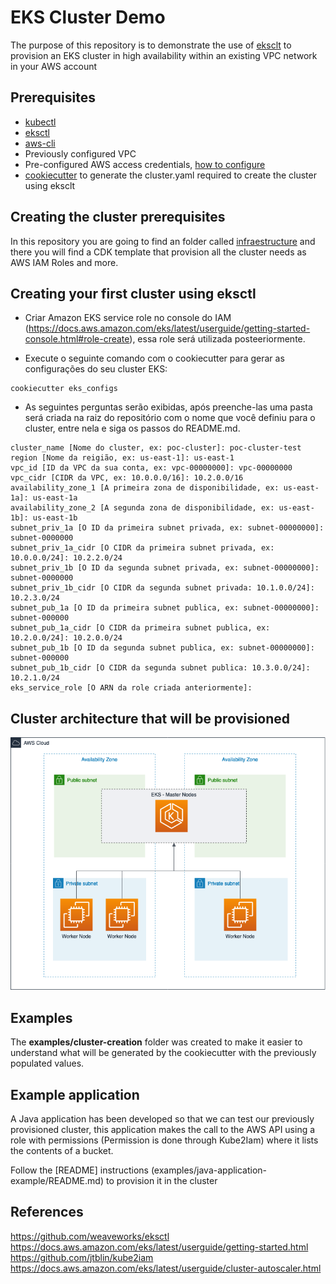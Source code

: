 # EKS Cluster Demo

The purpose of this repository is to demonstrate the use of [eksclt](https://eksctl.io) to provision an EKS cluster in high availability within an existing VPC network in your AWS account 

## Prerequisites

* [kubectl](https://kubernetes.io/docs/tasks/tools/install-kubectl/)
* [eksctl](https://docs.aws.amazon.com/eks/latest/userguide/eksctl.html#installing-eksctl)
* [aws-cli](https://docs.aws.amazon.com/pt_br/cli/latest/userguide/cli-chap-install.html)
* Previously configured VPC
* Pre-configured AWS access credentials, [how to configure](https://docs.aws.amazon.com/pt_br/sdk-for-java/v1/developer-guide/setup-credentials.html)
* [cookiecutter](https://cookiecutter.readthedocs.io/en/1.7.0/index.html) to generate the cluster.yaml required to create the cluster using eksclt 

## Creating the cluster prerequisites

In this repository you are going to find an folder called [infraestructure](./infraestructure) and there you will find a CDK template that provision all the cluster needs as AWS IAM Roles and more.

## Creating your first cluster using eksctl

* Criar Amazon EKS service role no console do IAM (https://docs.aws.amazon.com/eks/latest/userguide/getting-started-console.html#role-create), essa role será utilizada posteeriormente.

* Execute o seguinte comando com o cookiecutter para gerar as configurações do seu cluster EKS:
```shell
cookiecutter eks_configs
```

* As seguintes perguntas serão exibidas, após preenche-las uma pasta será criada na raiz do repositório com o nome que você definiu para o cluster, entre nela e siga os passos do README.md.

```
cluster_name [Nome do cluster, ex: poc-cluster]: poc-cluster-test
region [Nome da reigião, ex: us-east-1]: us-east-1
vpc_id [ID da VPC da sua conta, ex: vpc-00000000]: vpc-00000000
vpc_cidr [CIDR da VPC, ex: 10.0.0.0/16]: 10.2.0.0/16
availability_zone_1 [A primeira zona de disponibilidade, ex: us-east-1a]: us-east-1a
availability_zone_2 [A segunda zona de disponibilidade, ex: us-east-1b]: us-east-1b
subnet_priv_1a [O ID da primeira subnet privada, ex: subnet-00000000]: subnet-0000000
subnet_priv_1a_cidr [O CIDR da primeira subnet privada, ex: 10.0.0.0/24]: 10.2.2.0/24
subnet_priv_1b [O ID da segunda subnet privada, ex: subnet-00000000]: subnet-0000000
subnet_priv_1b_cidr [O CIDR da segunda subnet privada: 10.1.0.0/24]: 10.2.3.0/24
subnet_pub_1a [O ID da primeira subnet publica, ex: subnet-00000000]: subnet-000000
subnet_pub_1a_cidr [O CIDR da primeira subnet publica, ex: 10.2.0.0/24]: 10.2.0.0/24
subnet_pub_1b [O ID da segunda subnet publica, ex: subnet-00000000]: subnet-000000
subnet_pub_1b_cidr [O CIDR da segunda subnet publica: 10.3.0.0/24]: 10.2.1.0/24
eks_service_role [O ARN da role criada anteriormente]: 
```




## Cluster architecture that will be provisioned

<p align="center"> 
<img src="images/cluster_diagram.png">
</p>


## Examples

The **examples/cluster-creation** folder was created to make it easier to understand what will be generated by the cookiecutter with the previously populated values. 

## Example application

A Java application has been developed so that we can test our previously provisioned cluster, this application makes the call to the AWS API using a role with permissions (Permission is done through Kube2Iam) where it lists the contents of a bucket.

Follow the [README] instructions (examples/java-application-example/README.md) to provision it in the cluster

## References

https://github.com/weaveworks/eksctl
https://docs.aws.amazon.com/eks/latest/userguide/getting-started.html
https://github.com/jtblin/kube2iam
https://docs.aws.amazon.com/eks/latest/userguide/cluster-autoscaler.html